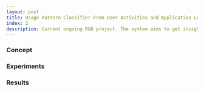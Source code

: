 ```yaml
---
layout: post
title: Usage Pattern Classifier From User Activities and Application Logging Events
index: 2
description: Current ongoing R&D project. The system aims to get insights from user logs and system generated events to understand frequently site visit pattern. This data will be useful in future to optimize the user interface and to make the user experience more seamless. 
---
```


### Concept

### Experiments

### Results
